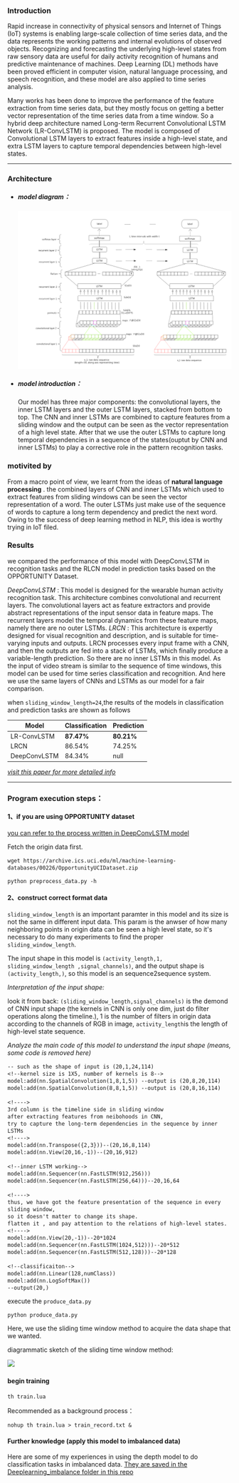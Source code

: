 
### Introduction

Rapid increase in connectivity of physical sensors and Internet of Things (IoT) systems is enabling large-scale collection of time series data, and the data represents the working patterns and internal evolutions of observed objects. Recognizing and forecasting the underlying high-level  states from raw sensory data are useful for daily activity recognition of humans and  predictive maintenance of machines. Deep Learning (DL) methods have been proved efficient in computer vision, natural language processing, and speech recognition, and these model are also applied to time series analysis. 

Many works has been done to improve the performance of the feature extraction from time series data, but they mostly focus on getting a better vector representation of the time series data from a time window. So a hybrid deep architecture named Long-term Recurrent Convolutional LSTM Network (LR-ConvLSTM) is proposed. The model is composed of Convolutional LSTM layers to extract features inside a high-level state, and extra LSTM layers to capture temporal dependencies between high-level states.

***

### Architecture

* ##### model diagram：

	![](model1.png)

* ##### model introduction：

	Our model has three major components: the convolutional layers, the inner LSTM layers and the outer LSTM layers, stacked from bottom to top. The CNN and inner LSTMs are combined to capture features from a sliding window and the output can be seen as the vector representation of a high level state. After that we use the outer LSTMs to capture long temporal dependencies in a sequence of the states(ouptut by CNN and inner LSTMs) to play a corrective role in the pattern recognition tasks.

### motivited by 

From a macro point of view, we learnt from the ideas of **natural language processing** . the combined layers of CNN and inner LSTMs which used to extract features from sliding windows can be seen the vector representation of a word. The outer LSTMs just  make use of the sequence of words to capture a long term dependency and predict the next word. Owing to the success of deep learning method in NLP, this idea is worthy trying in IoT filed.
	
### Results

we compared the performance of this model with DeepConvLSTM in recognition tasks and the RLCN model in prediction tasks based on the OPPORTUNITY Dataset.

*DeepConvLSTM* : This model is designed for the wearable human activity recognition task. This architecture combines convolutional and recurrent layers. The convolutional layers act as feature extractors and provide abstract representations of the input sensor data in feature maps. The recurrent layers model the temporal dynamics from these feature maps, namely there are no outer LSTMs.
*LRCN* : This architecture is expertly designed for visual recognition and description, and is suitable for time-varying inputs and outputs. LRCN processes every input frame with a CNN, and then the outputs are fed into a stack of LSTMs, which finally produce a variable-length prediction. So there are no inner LSTMs in this model. As the input of video stream is similar to the sequence of time windows, this model can be used for time series classification and recognition. And here we use the same layers of CNNs and LSTMs as our model for a fair comparison.

when `sliding_window_length=24`,the results of the models in classification and prediction tasks are shown as follows 

|Model|Classification|Prediction|
|---|---|---|
|LR-ConvLSTM|**87.47%**|**80.21%**|
|LRCN|86.54%|74.25%|
|DeepConvLSTM|84.34%|null|

[ *visit this paper for more detailed info* ](http://ieeexplore.ieee.org/document/8113070/)

****

### Program execution steps：

#### 1、if you are using OPPORTUNITY dataset
[you can refer to the process written in DeepConvLSTM model](https://github.com/sussexwearlab/DeepConvLSTM/blob/master/DeepConvLSTM.ipynb)

Fetch the origin data first.

```
wget https://archive.ics.uci.edu/ml/machine-learning-databases/00226/OpportunityUCIDataset.zip
```

```
python preprocess_data.py -h

```

#### 2、construct correct format data

```sliding_window_length``` is an important paramter in this model and its size is not the same in different input data. This param is the anwser of how many neighboring points in origin data can be seen a high level state, so it's necessary to do many experiments to find the proper ```sliding_window_length```.

The input shape in this model is ```(activity_length,1, sliding_window_length ,signal_channels)```, and the output shape is ```(activity_length,)```, so this model is an sequence2sequence system.

*Interpretation of the input shape:* 

look it from back: ```(sliding_window_length,signal_channels)``` is the demond of CNN input shape (the kernels in CNN is only one dim, just do filter operations along the timeline.), 1 is the number of filters in origin data according to the channels of RGB in image, ```activity_length```is the length of high-level state sequence.

*Analyze the main code of this model to understand the input shape (means, some code is removed here)*

```
-- such as the shape of input is (20,1,24,114)
<!--kernel size is 1X5, number of kernels is 8-->
model:add(nn.SpatialConvolution(1,8,1,5)) --output is (20,8,20,114)
model:add(nn.SpatialConvolution(8,8,1,5)) --output is (20,8,16,114)

<!---->
3rd column is the timeline side in sliding window
after extracting features from neibohoods in CNN, 
try to capture the long-term dependencies in the sequence by inner LSTMs
<!---->
model:add(nn.Transpose({2,3}))--(20,16,8,114)
model:add(nn.View(20,16,-1))--(20,16,912)

<!--inner LSTM working-->
model:add(nn.Sequencer(nn.FastLSTM(912,256)))
model:add(nn.Sequencer(nn.FastLSTM(256,64)))--20,16,64

<!---->
thus, we have got the feature presentation of the sequence in every sliding window,
so it doesn't matter to change its shape.
flatten it , and pay attention to the relations of high-level states.
<!---->
model:add(nn.View(20,-1))--20*1024
model:add(nn.Sequencer(nn.FastLSTM(1024,512)))--20*512
model:add(nn.Sequencer(nn.FastLSTM(512,128)))--20*128

<!--classificaiton-->
model:add(nn.Linear(128,numClass))
model:add(nn.LogSoftMax())
--output(20,)
```

execute the `produce_data.py`

```
python produce_data.py
```

Here, we use the sliding time window method to acquire the data shape that we wanted.

diagrammatic sketch of the sliding time window method:

![](slidingWindow.png)

#### begin training

```
th train.lua 
```
Recommended as a background process：

```
nohup th train.lua > train_record.txt &
```


#### Further knowledge (apply this model to imbalanced data)

Here are some of my experiences in using the depth model to do classification tasks in imbalanced data. [They are saved in the Deeplearning_imbalance folder in this repo](https://github.com/minelabwot/DeepLearning_WoT/tree/master/DeepLearning_imbalance)




